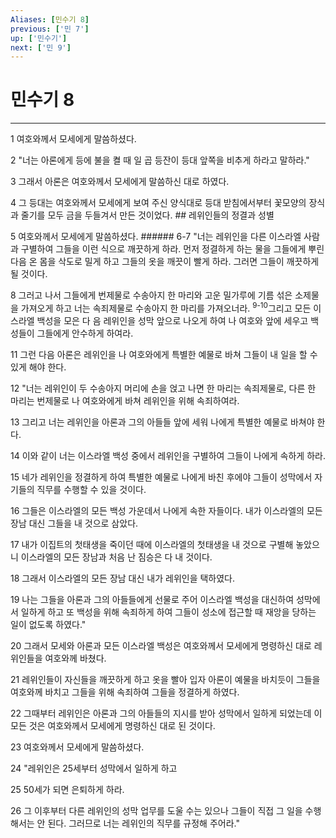 ```yaml
---
Aliases: [민수기 8]
previous: ['민 7']
up: ['민수기']
next: ['민 9']
---
```

# 민수기 8

***


1 여호와께서 모세에게 말씀하셨다. 

2 "너는 아론에게 등에 불을 켤 때 일 곱 등잔이 등대 앞쪽을 비추게 하라고 말하라." 

3 그래서 아론은 여호와께서 모세에게 말씀하신 대로 하였다. 

4 그 등대는 여호와께서 모세에게 보여 주신 양식대로 등대 받침에서부터 꽃모양의 장식과 줄기를 모두 금을 두들겨서 만든 것이었다. ## 레위인들의 정결과 성별 

5 여호와께서 모세에게 말씀하셨다. ###### 6-7 "너는 레위인을 다른 이스라엘 사람과 구별하여 그들을 이런 식으로 깨끗하게 하라. 먼저 정결하게 하는 물을 그들에게 뿌린 다음 온 몸을 삭도로 밀게 하고 그들의 옷을 깨끗이 빨게 하라. 그러면 그들이 깨끗하게 될 것이다. 

8 그러고 나서 그들에게 번제물로 수송아지 한 마리와 고운 밀가루에 기름 섞은 소제물을 가져오게 하고 너는 속죄제물로 수송아지 한 마리를 가져오너라. <sup class="versenum">9-10</sup>그리고 모든 이스라엘 백성을 모은 다 음 레위인을 성막 앞으로 나오게 하여 나 여호와 앞에 세우고 백성들이 그들에게 안수하게 하여라. 

11 그런 다음 아론은 레위인을 나 여호와에게 특별한 예물로 바쳐 그들이 내 일을 할 수 있게 해야 한다. 

12 "너는 레위인이 두 수송아지 머리에 손을 얹고 나면 한 마리는 속죄제물로, 다른 한 마리는 번제물로 나 여호와에게 바쳐 레위인을 위해 속죄하여라. 

13 그리고 너는 레위인을 아론과 그의 아들들 앞에 세워 나에게 특별한 예물로 바쳐야 한다. 

14 이와 같이 너는 이스라엘 백성 중에서 레위인을 구별하여 그들이 나에게 속하게 하라. 

15 네가 레위인을 정결하게 하여 특별한 예물로 나에게 바친 후에야 그들이 성막에서 자기들의 직무를 수행할 수 있을 것이다. 

16 그들은 이스라엘의 모든 백성 가운데서 나에게 속한 자들이다. 내가 이스라엘의 모든 장남 대신 그들을 내 것으로 삼았다. 

17 내가 이집트의 첫태생을 죽이던 때에 이스라엘의 첫태생을 내 것으로 구별해 놓았으니 이스라엘의 모든 장남과 처음 난 짐승은 다 내 것이다. 

18 그래서 이스라엘의 모든 장남 대신 내가 레위인을 택하였다. 

19 나는 그들을 아론과 그의 아들들에게 선물로 주어 이스라엘 백성을 대신하여 성막에서 일하게 하고 또 백성을 위해 속죄하게 하여 그들이 성소에 접근할 때 재앙을 당하는 일이 없도록 하였다." 

20 그래서 모세와 아론과 모든 이스라엘 백성은 여호와께서 모세에게 명령하신 대로 레위인들을 여호와께 바쳤다. 

21 레위인들이 자신들을 깨끗하게 하고 옷을 빨아 입자 아론이 예물을 바치듯이 그들을 여호와께 바치고 그들을 위해 속죄하여 그들을 정결하게 하였다. 

22 그때부터 레위인은 아론과 그의 아들들의 지시를 받아 성막에서 일하게 되었는데 이 모든 것은 여호와께서 모세에게 명령하신 대로 된 것이다. 

23 여호와께서 모세에게 말씀하셨다. 

24 "레위인은 25세부터 성막에서 일하게 하고 

25 50세가 되면 은퇴하게 하라. 

26 그 이후부터 다른 레위인의 성막 업무를 도울 수는 있으나 그들이 직접 그 일을 수행해서는 안 된다. 그러므로 너는 레위인의 직무를 규정해 주어라."
